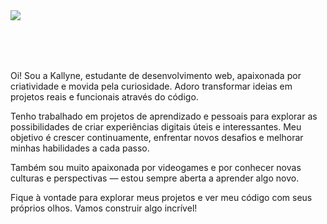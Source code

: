 <img align="left" src="https://api.removal.ai/download/g1/preview/525bb568-3014-4717-be8f-ed9f45e09d32.png" >

<br><br><br><br>

<p align="right">
  
Oi! Sou a Kallyne, estudante de desenvolvimento web, apaixonada por criatividade e movida pela curiosidade. Adoro transformar ideias em projetos reais e funcionais através do código.

Tenho trabalhado em projetos de aprendizado e pessoais para explorar as possibilidades de criar experiências digitais úteis e interessantes. Meu objetivo é crescer continuamente, enfrentar novos desafios e melhorar minhas habilidades a cada passo.

Também sou muito apaixonada por videogames e por conhecer novas culturas e perspectivas — estou sempre aberta a aprender algo novo.

Fique à vontade para explorar meus projetos e ver meu código com seus próprios olhos. Vamos construir algo incrível!

</p>
